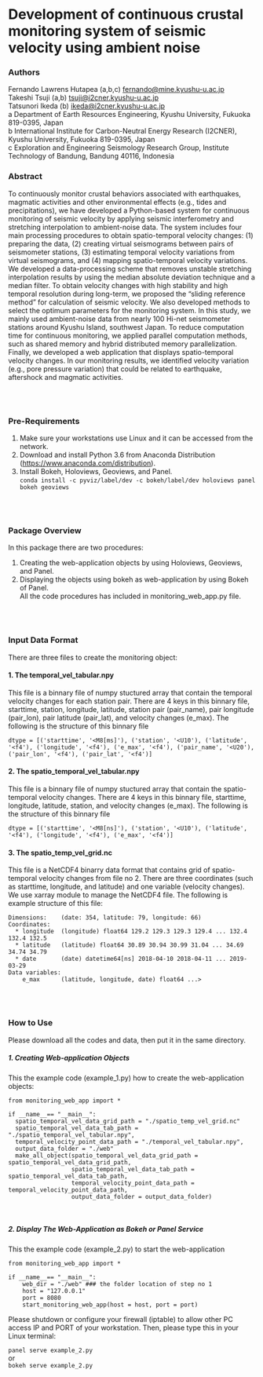 # Development of continuous crustal monitoring system of seismic velocity using ambient noise

### Authors
Fernando Lawrens Hutapea (a,b,c) fernando@mine.kyushu-u.ac.jp <br/> 
Takeshi Tsuji (a,b) tsuji@i2cner.kyushu-u.ac.jp <br/> 
Tatsunori Ikeda (b) ikeda@i2cner.kyushu-u.ac.jp <br/> 
a Department of Earth Resources Engineering, Kyushu University, Fukuoka 819-0395, Japan <br />
b International Institute for Carbon-Neutral Energy Research (I2CNER), Kyushu University, Fukuoka 819-0395, Japan <br />
c Exploration and Engineering Seismology Research Group, Institute Technology of Bandung, Bandung 40116, Indonesia <br />



### Abstract 
To continuously monitor crustal behaviors associated with earthquakes, magmatic activities and other environmental effects (e.g., tides and precipitations), we have developed a Python-based system for continuous monitoring of seismic velocity by applying seismic interferometry and stretching interpolation to ambient-noise data. The system includes four main processing procedures to obtain spatio-temporal velocity changes: (1) preparing the data, (2) creating virtual seismograms between pairs of seismometer stations, (3) estimating temporal velocity variations from virtual seismograms, and (4) mapping spatio-temporal velocity variations. We developed a data-processing scheme that removes unstable stretching interpolation results by using the median absolute deviation technique and a median filter. To obtain velocity changes with high stability and high temporal resolution during long-term, we proposed the “sliding reference method” for calculation of seismic velocity. We also developed methods to select the optimum parameters for the monitoring system.  In this study, we mainly used ambient-noise data from nearly 100 Hi-net seismometer stations around Kyushu Island, southwest Japan. To reduce computation time for continuous monitoring, we applied parallel computation methods, such as shared memory and hybrid distributed memory parallelization. Finally, we developed a web application that displays spatio-temporal velocity changes. In our monitoring results, we identified velocity variation (e.g., pore pressure variation) that could be related to earthquake, aftershock and magmatic activities. 

<br/> 
<br/> 

### Pre-Requirements
1) Make sure your workstations use Linux and it can be accessed from the network. <br/> 
2) Download and install Python 3.6 from Anaconda Distribution (https://www.anaconda.com/distribution). <br/> 
3) Install Bokeh, Holoviews, Geoviews, and Panel.  <br/>
`conda install -c pyviz/label/dev -c bokeh/label/dev holoviews panel  bokeh geoviews`

<br/> 
<br/> 

### Package Overview
In this package there are two procedures:<br/> 
1. Creating the web-application objects by using Holoviews, Geoviews, and Panel.<br/> 
2. Displaying the objects using bokeh as web-application by using Bokeh of Panel.<br/> 
All the code procedures has included in monitoring_web_app.py file. 

<br/> 
<br/> 

### Input Data Format
There are three files to create the monitoring object:
#### 1. The temporal_vel_tabular.npy
This file is a binnary file of numpy stuctured array that contain the temporal velocity changes for each station pair. There are 4 keys in this binnary file, starttime,  station, longitude, latitude, station pair (pair_name), pair longitude (pair_lon), pair latitude (pair_lat), and velocity changes (e_max). The following is the structure of this binnary file
```
dtype = [('starttime', '<M8[ms]'), ('station', '<U10'), ('latitude', '<f4'), ('longitude', '<f4'), ('e_max', '<f4'), ('pair_name', '<U20'), ('pair_lon', '<f4'), ('pair_lat', '<f4')]
```
#### 2. The spatio_temporal_vel_tabular.npy  
This file is a binnary file of numpy stuctured array that contain the spatio-temporal velocity changes. There are 4 keys in this binnary file, starttime, longitude, latitude, station, and velocity changes (e_max). The following is the structure of this binnary file
```
dtype = [('starttime', '<M8[ns]'), ('station', '<U10'), ('latitude', '<f4'), ('longitude', '<f4'), ('e_max', '<f4')]
```
#### 3. The spatio_temp_vel_grid.nc 
This file is a NetCDF4 binarry data format that contains grid of spatio-temporal velocity changes from file no 2. There are three coordinates (such as starttime, longitude, and latitude) and one variable (velocity changes). We use xarray module to manage the NetCDF4 file. The following is example structure of this file:
```
Dimensions:    (date: 354, latitude: 79, longitude: 66)
Coordinates:
  * longitude  (longitude) float64 129.2 129.3 129.3 129.4 ... 132.4 132.4 132.5
  * latitude   (latitude) float64 30.89 30.94 30.99 31.04 ... 34.69 34.74 34.79
  * date       (date) datetime64[ns] 2018-04-10 2018-04-11 ... 2019-03-29
Data variables:
    e_max      (latitude, longitude, date) float64 ...>
```
<br/> 
<br/> 

### How to Use
Please download all the codes and data, then put it in the same directory. 

##### 1. Creating Web-application Objects
This the example code (example_1.py) how to create the  web-application objects:
```
from monitoring_web_app import *

if __name__== "__main__":
  spatio_temporal_vel_data_grid_path = "./spatio_temp_vel_grid.nc"
  spatio_temporal_vel_data_tab_path = "./spatio_temporal_vel_tabular.npy", 
  temporal_velocity_point_data_path = "./temporal_vel_tabular.npy", 
  output_data_folder = "./web"
  make_all_object(spatio_temporal_vel_data_grid_path = spatio_temporal_vel_data_grid_path, 
                  spatio_temporal_vel_data_tab_path = spatio_temporal_vel_data_tab_path, 
                  temporal_velocity_point_data_path = temporal_velocity_point_data_path, 
                  output_data_folder = output_data_folder)

```
<br/>

##### 2. Display The Web-Application as Bokeh or Panel Service
This the example code (example_2.py) to start the web-application
```
from monitoring_web_app import *

if __name__== "__main__":
    web_dir = "./web" ### the folder location of step no 1
    host = "127.0.0.1"
    port = 8080
    start_monitoring_web_app(host = host, port = port)

```
Please shutdown or configure your firewall (iptable) to allow other PC access IP and PORT of your workstation. Then, please type this in your Linux terminal:

`panel serve example_2.py `
<br/> 
or
<br/> 
`bokeh serve example_2.py `


